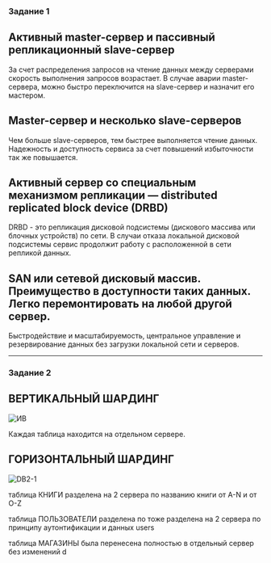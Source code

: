 ### Задание 1

Активный master-сервер и пассивный репликационный slave-сервер
---

За счет распределения запросов на чтение данных между серверами скорость выполнения запросов возрастает.
В случае аварии master-сервера, можно быстро переключится на slave-сервер и назначит его мастером.

Master-сервер и несколько slave-серверов
---

Чем больше slave-серверов, тем быстрее выполняется чтение данных.
Надежность и доступность сервиса за счет повышений избыточности так же повышается.

Активный сервер со специальным механизмом репликации — distributed replicated block device (DRBD)
---

DRBD - это репликация дисковой подсистемы (дискового массива или блочных устройств) по сети. В случаи отказа локальной дисковой подсистемы сервис продолжит работу с расположенной в сети репликой данных.

SAN или сетевой дисковый массив. Преимущество в доступности таких данных. Легко перемонтировать на любой другой сервер.
---

Быстродействие и масштабируемость, центральное управление и резервирование данных без загрузки локальной сети и серверов.

---

### Задание 2

ВЕРТИКАЛЬНЫЙ ШАРДИНГ
---


![ИВ](https://github.com/Oigen181/Replication2-Andreev-Evgeny/assets/126493876/f58fc3a3-1b0b-4f8a-bdc6-14692dbae24f)

Каждая таблица находится на отдельном сервере.


ГОРИЗОНТАЛЬНЫЙ ШАРДИНГ
---


![DB2-1](https://github.com/Oigen181/Replication2-Andreev-Evgeny/assets/126493876/efa998a3-17c6-4e9e-9511-8c20f6ca1be6)

таблица КНИГИ разделена на 2 сервера по названию книги от A-N и от O-Z

таблица ПОЛЬЗОВАТЕЛИ разделена по тоже разделена на 2 сервера по принципу аутонтификации и данных users

таблица МАГАЗИНЫ была перенесена полностью в отдельный сервер без изменений 
d
